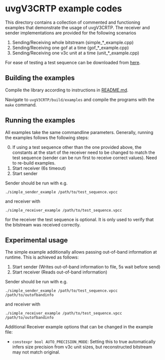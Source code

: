 # uvgV3CRTP example codes

This directory contains a collection of commented and functioning examples that demonstrate the usage of uvgV3CRTP. The receiver and sender implementations are provided for the following scenarios

1. Sending/Receiving whole bitstream (simple_*_example.cpp)
2. Sending/Receiving one gof at a time (gof_*_example.cpp)
3. Sending/Receiving one v3c unit at a time (unit_*_example.cpp)

For ease of testing a test sequence can be downloaded from [here](https://ultravideo.fi/uvgRTP_example_sequence_longdress.vpcc).

## Building the examples

Compile the library according to instructions in [README.md](../README.md).

Navigate to `uvgV3CRTP/build/examples` and compile the programs with the `make` command.

## Running the examples

All examples take the same commandline parameters. Generally, running the examples follows the following steps:

0. If using a test sequence other than the one provided above, the constants at the start of the receiver need to be changed to match the test sequence (sender can be run first to receive correct values). Need to re-build examples.
1. Start receiver (6s timeout)
2. Start sender

Sender should be run with e.g.
```
./simple_sender_example /path/to/test_sequence.vpcc
```

and receiver with
```
./simple_receiver_example /path/to/test_sequence.vpcc
```
for the receiver the test sequence is optional. It is only used to verify that the bitstream was received correctly.

## Experimental usage

The simple example additionally allows passing out-of-band information at runtime. This is achieved as follows:

1. Start sender (Writes out-of-band information to file, 5s wait before send)
2. Start receiver (Reads out-of-band information)

Sender should be run with e.g.
```
./simple_sender_example /path/to/test_sequence.vpcc /path/to/outofbandinfo
```

and receiver with
```
./simple_receiver_example /path/to/test_sequence.vpcc  /path/to/outofbandinfo
```

Additional Receiver example options that can be changed in the example file:
- ```constexpr bool AUTO_PRECISION_MODE```: Setting this to true automatically infers size precision from v3c unit sizes, but reconstructed bitstream may not match original.